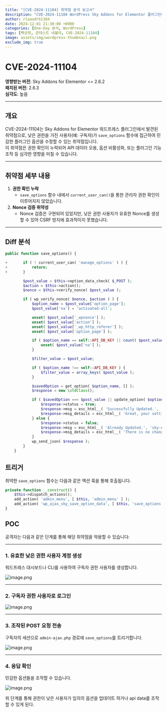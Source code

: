 ```yaml
---
title: "[CVE-2024-11104] 취약점 분석 보고서"
description: "CVE-2024-11104 WordPress Sky Addons for Elementor 플러그인에서 발생하는 save_options() 함수 취약점"
author: rlaaudrb1104
date: 2024-12-01 21:30:00 +0900
categories: [One-Day 분석, WordPress]
tags: [빡공팟, 콘테스트 네뷸라, CVE-2024-11104]
image: assets/img/wordpress-thumbnail.png
exclude_img: true
---
```


# CVE-2024-11104

**영향받는 버전**: Sky Addons for Elementor <= 2.6.2  
**패치된 버전**: 2.6.3  
**심각도**: 높음  

---

## 개요

CVE-2024-11104는 Sky Addons for Elementor 워드프레스 플러그인에서 발견된 취약점으로, 낮은 권한을 가진 사용자(예: 구독자)가 `save_options` 함수에 접근하여 민감한 플러그인 옵션을 수정할 수 있는 취약점입니다.  
이 취약점은 권한 확인이 누락되어 API 데이터 오용, 옵션 비활성화, 또는 플러그인 기능 조작 등 심각한 영향을 미칠 수 있습니다.

---

## 취약점 세부 내용

1. **권한 확인 누락**  
   - `save_options` 함수 내에서 `current_user_can()`을 통한 관리자 권한 확인이 이루어지지 않았습니다.
2. **Nonce 검증 취약성**  
   - Nonce 검증은 구현되어 있었지만, 낮은 권한 사용자가 유효한 Nonce를 생성할 수 있어 CSRF 방지에 효과적이지 못했습니다.

---

## Diff 분석

```php
public function save_options() {

+		if ( ! current_user_can( 'manage_options' ) ) {
+			return;
+		}

		$post_value = $this->option_data_check( $_POST );
		$action = $this->action();
		$nonce = $this->verify_nonce( $post_value );

		if ( wp_verify_nonce( $nonce, $action ) ) {
			$option_name = $post_value['option_page'];
			$post_value['na'] = 'activated-all';

			unset( $post_value['_wpnonce'] );
			unset( $post_value['action'] );
			unset( $post_value['_wp_http_referer'] );
			unset( $post_value['option_page'] );

			if ( $option_name == self::API_DB_KEY || count( $post_value ) > 1 ) {
				unset( $post_value['na'] );
			}

			$filter_value = $post_value;

			if ( $option_name !== self::API_DB_KEY ) {
				$filter_value = array_keys( $post_value );
			}

			$savedOption = get_option( $option_name, [] );
			$response = new \stdClass();

			if ( $savedOption === $post_value || update_option( $option_name, $filter_value ) || add_option( $option_name, $filter_value ) ) {
				$response->status = true;
				$response->msg = esc_html__( 'Successfully Updated.', 'sky-elementor-addons' );
				$response->msg_details = esc_html__( 'Great, your settings saved successfully in your system.', 'sky-elementor-addons' );
			} else {
				$response->status = false;
				$response->msg = esc_html__( 'Already Updated.', 'sky-elementor-addons' );
				$response->msg_details = esc_html__( 'There is no change in your settings. So there is no need to save the settings again.', 'sky-elementor-addons' );
			}
			wp_send_json( $response );
		}
	}
```

## 트리거

취약한 `save_options` 함수는 다음과 같은 액션 훅을 통해 호출됩니다.

```php
private function __construct() {
    $this->dispatch_actions();
    add_action( 'admin_menu', [ $this, 'admin_menu' ] );
    add_action( 'wp_ajax_sky_save_option_data', [ $this, 'save_options' ] );
}
```

## POC

공격자는 다음과 같은 단계를 통해 해당 취약점을 악용할 수 있습니다:

---

### 1. 유효한 낮은 권한 사용자 계정 생성

워드프레스 대시보드나 CLI를 사용하여 구독자 권한 사용자를 생성합니다.

![image.png](assets/posts/one-day/2024-12-01/image-023.png)

---

### 2. 구독자 권한 사용자로 로그인

![image.png](assets/posts/one-day/2024-12-01/image-024.png)


---

### 3. 조작된 POST 요청 전송

구독자의 세션으로 `admin-ajax.php` 경로에 `save_options`를 트리거합니다.

![image.png](assets/posts/one-day/2024-12-01/image-025.png)


---

### 4. 응답 확인

민감한 옵션들을 조작할 수 있습니다.

![image.png](assets/posts/one-day/2024-12-01/image-026.png)

위 단계를 통해 권한이 낮은 사용자가 임의의 옵션을 업데이트 하거나 api data를 조작할 수 있게 된다.
